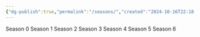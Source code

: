 ```yaml
---
{"dg-publish":true,"permalink":"/seasons/","created":"2024-10-16T22:18:06.645-05:00","updated":"2024-10-16T22:22:25.007-05:00"}
---
```


Season 0
Season 1
Season 2
Season 3
Season 4
Season 5
Season 6